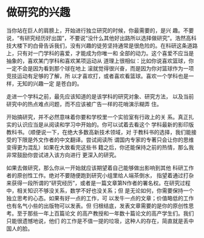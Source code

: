 # 做研究的兴趣

当你站在巨人的肩膀上，开始进行独立研究的时候，你最需要的，是兴 趣。不要说，“有研究经历好出国”，不要说“没什么其他好出路所以选择做研究”。浩然高科技大楼下的白骨告诉我们，没有兴趣的徒劳坚持通常是很危险的。在科研这条道路上，只有对一门学科的喜爱，才能成为你唯一和 全部的动力。这个喜爱不应当是抽象的，喜欢某门学科和喜欢某项运动从 道理上很相似：比如你说喜欢篮球，你一定不会是因为看到那个球在地上 滚就觉得很兴奋，而是因为你对篮球作为一项竞技运动有足够的了解，所 以才喜欢打，或者喜欢看篮球。喜欢一个学科也是一样，无知的兴趣一定 是苍白的。

走进一个学科之前，最先应该知道的是该学科的研究对象、研究方法， 以及当前研究中的热点难点问题，而不应该被广告一样的花哨演示糊弄 住。

开始搞研究，并不必然意味着你要和学校里一个实验室有行政上的关 系。真正扎实的认识应当是从阅读和学习中开始的。你可以试着去看这个 学科最新的影印版教科书。（顺便说一下，在绝大多数高新技术领域，对 于教科书的选择，我们能接受的下限是外文作者的中文翻译。尝试阅读所 谓国内专家的专著只会让你的思维变得更为混乱）如果在大致看完这些书 籍之后，你还能保持之前的热情，那么我非常鼓励你尝试进入该方向进行 更深入的研究。

如果去做研究，那么你从一开始就应该期望着自己能够做出影响到其他 科研工作者的原创性工作。绝对不要随便跑到研究小组里给人端茶倒水， 指望着通过打杂来获得一段所谓的“研究经历”，或者是一篇文章第N作者的署名权。在研究过程中，相关知识不够没关系，数学不好也没关系；但 是无论如何，你需要保持一个独立思考的心态。如果有好一点的工作，可 以发牛一点的文章；价值略低的工作也有名气小些的出版物可以发表。但 归根结底，发表文章需要的是你的原创性思考。至于那些一年上百篇论文 的高产教授和一年数十篇论文的高产学生们。我们只能很遗憾地说，他们 的工作是不值一提的垃圾，这种人的存在，简直就是丢中国人的脸。

